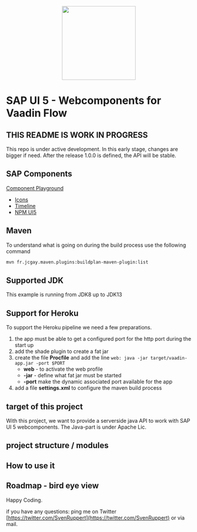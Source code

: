 
<center>
<a href="https://vaadin.com">
 <img src="https://vaadin.com/images/hero-reindeer.svg" width="200" height="200" /></a>
</center>


# SAP UI 5 - Webcomponents for Vaadin Flow

## THIS README IS WORK IN PROGRESS
This repo is under active development. 
In this early stage, changes are bigger if need.
After the release 1.0.0 is defined, the API will be stable.


## SAP Components
[Component Playground](https://sap.github.io/ui5-webcomponents/playground/)
* [Icons](https://openui5.hana.ondemand.com/test-resources/sap/m/demokit/iconExplorer/webapp/index.html#/overview/SAP-icons/?tab=grid&icon=activate)
* [Timeline](https://github.com/SAP/ui5-webcomponents/blob/master/packages/main/src/Timeline.js)
* [NPM UI5](https://www.npmjs.com/package/@ui5/webcomponents)

## Maven 
To understand what is going on during the build process use the following command

```bash
mvn fr.jcgay.maven.plugins:buildplan-maven-plugin:list
```

## Supported JDK
This example is running from JDK8 up to JDK13

## Support for Heroku
To support the Heroku pipeline we need a few preparations.
1) the app must be able to get a configured port for the http port during the start up
1) add the shade plugin to create a fat jar
1) create the file **Procfile** and add the line 
    ```web: java -jar target/vaadin-app.jar -port $PORT```
    * **web** - to activate the web profile
    * **-jar** - define what fat jar must be started
    * **-port** make the dynamic associated port available for the app
1) add a file **settings.xml** to configure the maven build process


## target of this project
With this project, we want to provide a serverside java API to work with SAP UI 5 
webcomponents. The Java-part is under Apache Lic.

## project structure / modules

## How to use it

## Roadmap - bird eye view




Happy Coding.

if you have any questions: ping me on Twitter [https://twitter.com/SvenRuppert](https://twitter.com/SvenRuppert)
or via mail.
